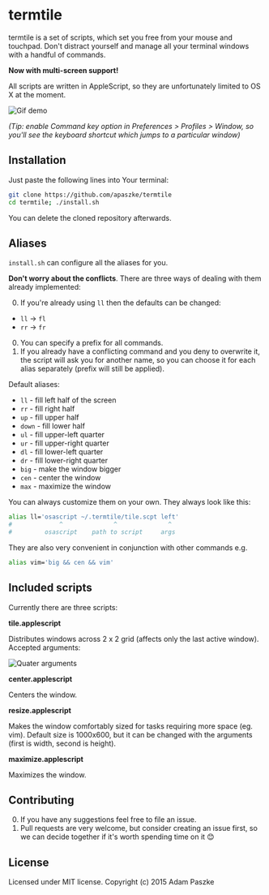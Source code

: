 termtile
=============

termtile is a set of scripts, which set you free from your mouse and touchpad.
Don't distract yourself and manage all your terminal windows with a handful of commands.

**Now with multi-screen support!**

All scripts are written in AppleScript, so they are unfortunately limited to OS X at the moment.

![Gif demo](http://apaszke.github.io/termtile/assets/img/main_demo.gif)

*(Tip: enable Command key option in Preferences > Profiles > Window, so you'll see
the keyboard shortcut which jumps to a particular window)*

Installation
-----------

Just paste the following lines into Your terminal:

```bash
git clone https://github.com/apaszke/termtile
cd termtile; ./install.sh
```

You can delete the cloned repository afterwards.

Aliases
-------

`install.sh` can configure all the aliases for you.

**Don't worry about the conflicts**. There are three ways of dealing with them already implemented:

0. If you're already using `ll` then the defaults can be changed:
  * `ll` -> `fl`
  * `rr` -> `fr`
0. You can specify a prefix for all commands.
0. If you already have a conflicting command and you deny to overwrite it, the script will ask you for another name, so you can choose it for each alias separately (prefix will still be applied).

Default aliases:
* `ll` - fill left half of the screen
* `rr` - fill right half
* `up` - fill upper half
* `down` - fill lower half
* `ul` - fill upper-left quarter
* `ur` - fill upper-right quarter
* `dl` - fill lower-left quarter
* `dr` - fill lower-right quarter
* `big` - make the window bigger
* `cen` - center the window
* `max` - maximize the window

You can always customize them on your own. They always look like this:

```bash
alias ll='osascript ~/.termtile/tile.scpt left'
#             ^              ^              ^
#         osascript    path to script     args
```

They are also very convenient in conjunction with other commands e.g.

```bash
alias vim='big && cen && vim'
```

Included scripts
----------------

Currently there are three scripts:

**tile.applescript**

Distributes windows across 2 x 2 grid (affects only the last active window).
Accepted arguments:

<img src="http://apaszke.github.io/termtile/assets/img/tile_args.svg" alt="Quater arguments">

**center.applescript**

Centers the window.

**resize.applescript**

Makes the window comfortably sized for tasks requiring more space (eg. vim).
Default size is 1000x600, but it can be changed with the arguments (first is width, second is height).

**maximize.applescript**

Maximizes the window.


Contributing
------------

0. If you have any suggestions feel free to file an issue.
0. Pull requests are very welcome, but consider creating an issue first,
so we can decide together if it's worth spending time on it :blush:

License
-------

Licensed under MIT license. Copyright (c) 2015 Adam Paszke
